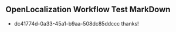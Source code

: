 ## OpenLocalization Workflow Test MarkDown
* dc41774d-0a33-45a1-b9aa-508dc85ddccc thanks!

<!--HONumber=Jul16_HO4-->


